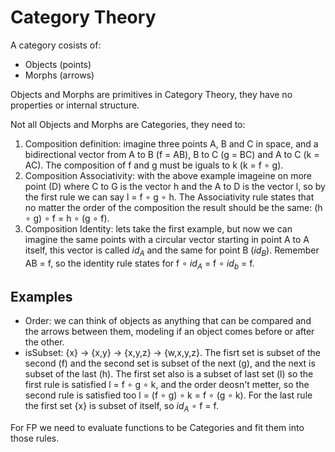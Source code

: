 # Category Theory

A category cosists of:
- Objects (points)
- Morphs (arrows)

Objects and Morphs are primitives in Category Theory, they have no properties or internal structure.

Not all Objects and Morphs are Categories, they need to:

1. Composition definition: imagine three points A, B and C in space, and a bidirectional vector from A to B (f = AB), B to C (g = BC) and A to C (k = AC). The composition of f and g must be iguals to k (k = f ∘ g).
2. Composition Associativity: with the above example imageine on more point (D) where C to G is the vector h and the A to D is the vector l, so by the first rule we can say l = f ∘ g ∘ h.
The Associativity rule states that no matter the order of the composition the result should be the same: (h ∘ g) ∘ f = h ∘ (g ∘ f).
3. Composition Identity: lets take the first example, but now we can imagine the same points with a circular vector starting in point A to A itself, this vector is called $id_A$ and the same for point B ($id_B$).
Remember AB = f, so the identity rule states for f ∘ $id_A$ = f ∘ $id_b$ = f.

## Examples

- Order: we can think of objects as anything that can be compared and the arrows between them, modeling if an object comes before or after the other.
- isSubset: {x} -> {x,y} -> {x,y,z} -> {w,x,y,z}. The fisrt set is subset of the second (f) and the second set is subset of the next (g), and the next is subset of the last (h). The first set also is a subset of last set (l) so the first rule is satisfied l = f ∘ g ∘ k, and the order deosn't metter, so the second rule is satisfied too l = (f ∘ g) ∘ k = f ∘ (g ∘ k).
For the last rule the first set {x} is subset of itself, so $id_A$ ∘ f = f.

For FP we need to evaluate functions to be Categories and fit them into those rules.
